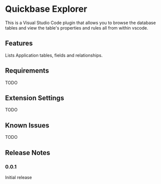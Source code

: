 # Quickbase Explorer
This is a Visual Studio Code plugin that allows you to browse the database tables and view the table's properties and rules all from within vscode.

## Features

Lists Application tables, fields and relationships.

## Requirements

TODO

## Extension Settings

TODO

## Known Issues

TODO

## Release Notes

### 0.0.1

Initial release

